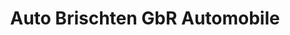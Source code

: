 ---
title: "Auto Brischten GbR Automobile"
url: /lastrup/auto-brischten-gbr-automobile/
shop: Autowerkstatt
---